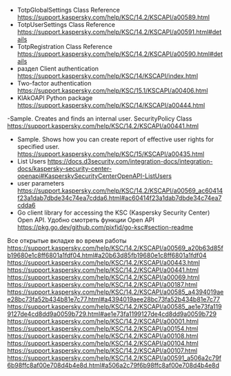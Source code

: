 - TotpGlobalSettings Class Reference
https://support.kaspersky.com/help/KSC/14.2/KSCAPI/a00589.html
- TotpUserSettings Class Reference
https://support.kaspersky.com/help/KSC/14.2/KSCAPI/a00591.html#details
- TotpRegistration Class Reference
https://support.kaspersky.com/help/KSC/14.2/KSCAPI/a00590.html#details
- раздел Client authentication
https://support.kaspersky.com/help/KSC/14/KSCAPI/index.html
- Two-factor authentication 
https://support.kaspersky.com/help/KSC/15.1/KSCAPI/a00406.html
- KlAkOAPI Python package 
https://support.kaspersky.com/help/KSC/14/KSCAPI/a00444.html

-Sample. Creates and finds an internal user.  SecurityPolicy Class
https://support.kaspersky.com/help/KSC/14.2/KSCAPI/a00441.html
- Sample. Shows how you can create report of effective user rights for specified user.
https://support.kaspersky.com/help/KSC/15/KSCAPI/a00435.html
- List Users
https://docs.d3security.com/integration-docs/integration-docs/kaspersky-security-center-openapi#KasperskySecurityCenterOpenAPI-ListUsers
- user parameters
https://support.kaspersky.com/help/KSC/14.2/KSCAPI/a00569_ac60414f23a1dab7dbde34c74ea7cdda6.html#ac60414f23a1dab7dbde34c74ea7cdda6
- Go client library for accessing the KSC (Kaspersky Security Center) Open API. Удобно смотреть функции Open API
https://pkg.go.dev/github.com/pixfid/go-ksc#section-readme

Все открытые вкладке во время работы
https://support.kaspersky.com/help/KSC/14.2/KSCAPI/a00569_a20b63d85fb19680e1c8ff6801a1fdf04.html#a20b63d85fb19680e1c8ff6801a1fdf04
https://support.kaspersky.com/help/KSC/14.2/KSCAPI/a00443.html
https://support.kaspersky.com/help/KSC/14.2/KSCAPI/a00441.html
https://support.kaspersky.com/help/KSC/14.2/KSCAPI/a00069.html
https://support.kaspersky.com/help/KSC/14.2/KSCAPI/a00187.html
https://support.kaspersky.com/help/KSC/14.2/KSCAPI/a00585_a4394019aee28bc73fa52b434b81e7c77.html#a4394019aee28bc73fa52b434b81e7c77
https://support.kaspersky.com/help/KSC/14.2/KSCAPI/a00585_ae1e73fa1199127de4cd8dd9a0059b729.html#ae1e73fa1199127de4cd8dd9a0059b729
https://support.kaspersky.com/help/KSC/14.2/KSCAPI/a00001.html
https://support.kaspersky.com/help/KSC/14.2/KSCAPI/a00154.html
https://support.kaspersky.com/help/KSC/14.2/KSCAPI/a00108.html
https://support.kaspersky.com/help/KSC/14.2/KSCAPI/a00104.html
https://support.kaspersky.com/help/KSC/14.2/KSCAPI/a00107.html
https://support.kaspersky.com/help/KSC/14.2/KSCAPI/a00591_a506a2c79f6b98ffc8af00e708d4b4e8d.html#a506a2c79f6b98ffc8af00e708d4b4e8d